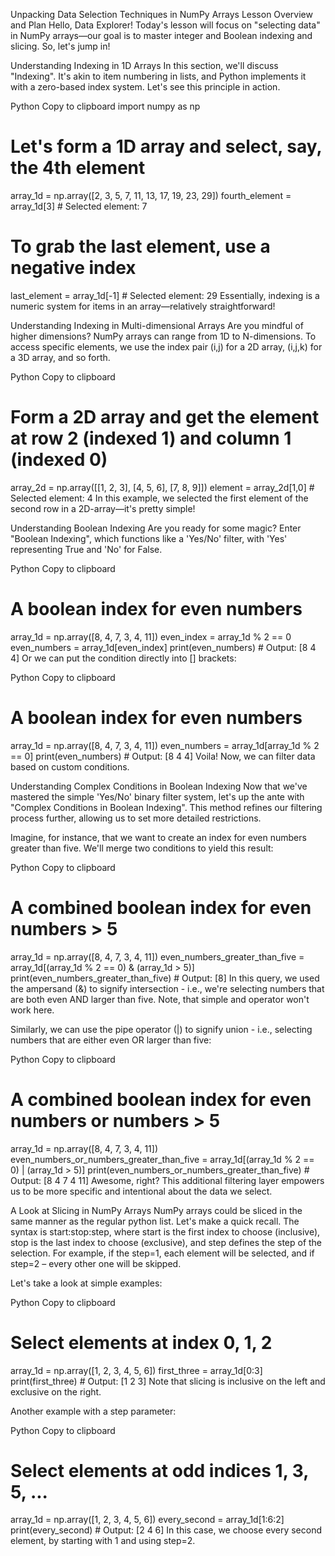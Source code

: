 Unpacking Data Selection Techniques in NumPy Arrays
Lesson Overview and Plan
Hello, Data Explorer! Today's lesson will focus on "selecting data" in NumPy arrays—our goal is to master integer and Boolean indexing and slicing. So, let's jump in!

Understanding Indexing in 1D Arrays
In this section, we'll discuss "Indexing". It's akin to item numbering in lists, and Python implements it with a zero-based index system. Let's see this principle in action.

Python
Copy to clipboard
import numpy as np

# Let's form a 1D array and select, say, the 4th element
array_1d = np.array([2, 3, 5, 7, 11, 13, 17, 19, 23, 29])
fourth_element = array_1d[3]  # Selected element: 7

# To grab the last element, use a negative index
last_element = array_1d[-1]  # Selected element: 29
Essentially, indexing is a numeric system for items in an array—relatively straightforward!

Understanding Indexing in Multi-dimensional Arrays
Are you mindful of higher dimensions? NumPy arrays can range from 1D to N-dimensions. To access specific elements, we use the index pair (i,j) for a 2D array, (i,j,k) for a 3D array, and so forth.

Python
Copy to clipboard
# Form a 2D array and get the element at row 2 (indexed 1) and column 1 (indexed 0)
array_2d = np.array([[1, 2, 3], [4, 5, 6], [7, 8, 9]])
element = array_2d[1,0]  # Selected element: 4
In this example, we selected the first element of the second row in a 2D-array—it's pretty simple!

Understanding Boolean Indexing
Are you ready for some magic? Enter "Boolean Indexing", which functions like a 'Yes/No' filter, with 'Yes' representing True and 'No' for False.

Python
Copy to clipboard
# A boolean index for even numbers
array_1d = np.array([8, 4, 7, 3, 4, 11])
even_index = array_1d % 2 == 0
even_numbers = array_1d[even_index]
print(even_numbers)  # Output: [8 4 4]
Or we can put the condition directly into [] brackets:

Python
Copy to clipboard
# A boolean index for even numbers
array_1d = np.array([8, 4, 7, 3, 4, 11])
even_numbers = array_1d[array_1d % 2 == 0]
print(even_numbers)  # Output: [8 4 4]
Voila! Now, we can filter data based on custom conditions.

Understanding Complex Conditions in Boolean Indexing
Now that we've mastered the simple 'Yes/No' binary filter system, let's up the ante with "Complex Conditions in Boolean Indexing". This method refines our filtering process further, allowing us to set more detailed restrictions.

Imagine, for instance, that we want to create an index for even numbers greater than five. We'll merge two conditions to yield this result:

Python
Copy to clipboard
# A combined boolean index for even numbers > 5
array_1d = np.array([8, 4, 7, 3, 4, 11])
even_numbers_greater_than_five = array_1d[(array_1d % 2 == 0) & (array_1d > 5)]
print(even_numbers_greater_than_five)  # Output: [8]
In this query, we used the ampersand (&) to signify intersection - i.e., we're selecting numbers that are both even AND larger than five. Note, that simple and operator won't work here.

Similarly, we can use the pipe operator (|) to signify union - i.e., selecting numbers that are either even OR larger than five:

Python
Copy to clipboard
# A combined boolean index for even numbers or numbers > 5
array_1d = np.array([8, 4, 7, 3, 4, 11])
even_numbers_or_numbers_greater_than_five = array_1d[(array_1d % 2 == 0) | (array_1d > 5)]
print(even_numbers_or_numbers_greater_than_five)  # Output: [8 4 7 4 11]
Awesome, right? This additional filtering layer empowers us to be more specific and intentional about the data we select.

A Look at Slicing in NumPy Arrays
NumPy arrays could be sliced in the same manner as the regular python list. Let's make a quick recall. The syntax is start:stop:step, where start is the first index to choose (inclusive), stop is the last index to choose (exclusive), and step defines the step of the selection. For example, if the step=1, each element will be selected, and if step=2 – every other one will be skipped.

Let's take a look at simple examples:

Python
Copy to clipboard
# Select elements at index 0, 1, 2
array_1d = np.array([1, 2, 3, 4, 5, 6])
first_three = array_1d[0:3]
print(first_three)  # Output: [1 2 3]
Note that slicing is inclusive on the left and exclusive on the right.

Another example with a step parameter:

Python
Copy to clipboard
# Select elements at odd indices 1, 3, 5, ...
array_1d = np.array([1, 2, 3, 4, 5, 6])
every_second = array_1d[1:6:2]
print(every_second)  # Output: [2 4 6]
In this case, we choose every second element, by starting with 1 and using step=2.

